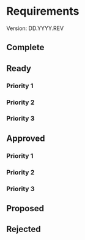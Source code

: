 # <WHAT> Requirements

Version: DD.YYYY.REV

## Complete

## Ready
### Priority 1

### Priority 2

### Priority 3


## Approved
### Priority 1

### Priority 2

### Priority 3


## Proposed


## Rejected


